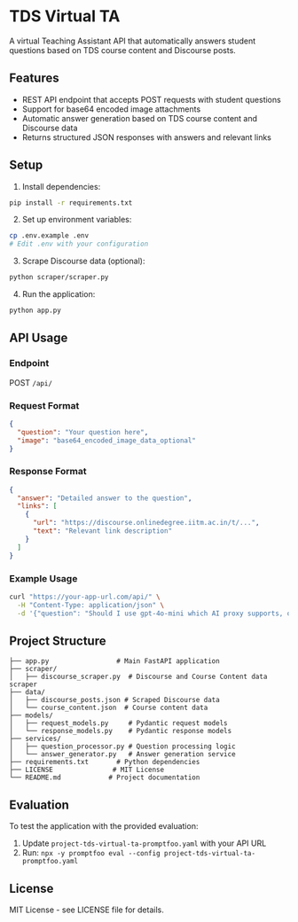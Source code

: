 # TDS Virtual TA

A virtual Teaching Assistant API that automatically answers student questions based on TDS course content and Discourse posts.

## Features

- REST API endpoint that accepts POST requests with student questions
- Support for base64 encoded image attachments
- Automatic answer generation based on TDS course content and Discourse data
- Returns structured JSON responses with answers and relevant links

## Setup

1. Install dependencies:
```bash
pip install -r requirements.txt
```

2. Set up environment variables:
```bash
cp .env.example .env
# Edit .env with your configuration
```

3. Scrape Discourse data (optional):
```bash
python scraper/scraper.py
```

4. Run the application:
```bash
python app.py
```

## API Usage

### Endpoint
POST `/api/`

### Request Format
```json
{
  "question": "Your question here",
  "image": "base64_encoded_image_data_optional"
}
```

### Response Format
```json
{
  "answer": "Detailed answer to the question",
  "links": [
    {
      "url": "https://discourse.onlinedegree.iitm.ac.in/t/...",
      "text": "Relevant link description"
    }
  ]
}
```

### Example Usage
```bash
curl "https://your-app-url.com/api/" \
  -H "Content-Type: application/json" \
  -d '{"question": "Should I use gpt-4o-mini which AI proxy supports, or gpt3.5 turbo?"}'
```

## Project Structure

```
├── app.py                 # Main FastAPI application
├── scraper/
│   ├── discourse_scraper.py  # Discourse and Course Content data scraper
├── data/
│   ├── discourse_posts.json # Scraped Discourse data
│   └── course_content.json  # Course content data
├── models/
│   ├── request_models.py     # Pydantic request models
│   └── response_models.py    # Pydantic response models
├── services/
│   ├── question_processor.py # Question processing logic
│   └── answer_generator.py   # Answer generation service
├── requirements.txt       # Python dependencies
├── LICENSE               # MIT License
└── README.md            # Project documentation
```

## Evaluation

To test the application with the provided evaluation:

1. Update `project-tds-virtual-ta-promptfoo.yaml` with your API URL
2. Run: `npx -y promptfoo eval --config project-tds-virtual-ta-promptfoo.yaml`

## License

MIT License - see LICENSE file for details.
